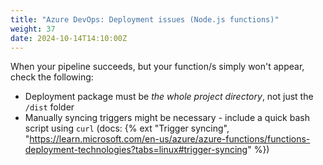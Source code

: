 ```yaml
---
title: "Azure DevOps: Deployment issues (Node.js functions)"
weight: 37
date: 2024-10-14T14:10:00Z
---
```


When your pipeline succeeds, but your function/s simply won't appear, check the following:

- Deployment package must be _the whole project directory_, not just the `/dist` folder
- Manually syncing triggers might be necessary - include a quick bash script using `curl`
  (docs: {% ext "Trigger syncing", "https://learn.microsoft.com/en-us/azure/azure-functions/functions-deployment-technologies?tabs=linux#trigger-syncing" %})
